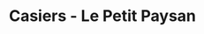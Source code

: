 ---
title: "Casiers - Le Petit Paysan"
url: /maussane-les-alpilles/casiers-le-petit-paysan/
shop: ferme
---